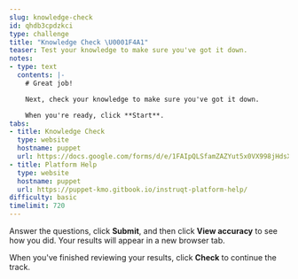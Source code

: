 ```yaml
---
slug: knowledge-check
id: qhdb3cpdzkci
type: challenge
title: "Knowledge Check \U0001F4A1"
teaser: Test your knowledge to make sure you've got it down.
notes:
- type: text
  contents: |-
    # Great job!

    Next, check your knowledge to make sure you've got it down.

    When you're ready, click **Start**.
tabs:
- title: Knowledge Check
  type: website
  hostname: puppet
  url: https://docs.google.com/forms/d/e/1FAIpQLSfamZAZYut5x0VX998jHdsXSzS3fX9IAYq_e9AiRSpXr6O80g/viewform?embedded=true
- title: Platform Help
  type: website
  hostname: puppet
  url: https://puppet-kmo.gitbook.io/instruqt-platform-help/
difficulty: basic
timelimit: 720
---
```

Answer the questions, click **Submit**, and then click **View accuracy** to see how you did. Your results will appear in a new browser tab.

When you've finished reviewing your results, click **Check** to continue the track.